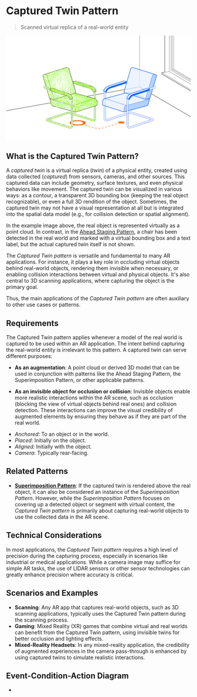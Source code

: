# Captured Twin Pattern
> Scanned virtual replica of a real-world entity

<img src="images/CapturedTwin.png">

## What is the Captured Twin Pattern?
 
A _captured twin_ is a virtual replica (_twin_) of a physical entity, created using data collected (_captured_) from sensors, cameras, and other sources. This captured data can include geometry, surface textures, and even physical behaviors like movement. The captured twin can be visualized in various ways: as a contour, a transparent 3D bounding box (keeping the real object recognizable), or even a full 3D rendition of the object. Sometimes, the captured twin may not have a visual representation at all but is integrated into the spatial data model (e.g., for collision detection or spatial alignment).

In the example image above, the real object is represented virtually as a point cloud. In contrast, in the [Ahead Staging Pattern](ahead-staging.md), a chair has been detected in the real world and marked with a virtual bounding box and a text label, but the actual captured twin itself is not shown.

The _Captured Twin pattern_ is versatile and fundamental to many AR applications. For instance, it plays a key role in occluding virtual objects behind real-world objects, rendering them invisible when necessary, or enabling collision interactions between virtual and physical objects. It's also central to 3D scanning applications, where capturing the object is the primary goal.

Thus, the main applications of the _Captured Twin pattern_ are often auxiliary to other use cases or patterns.

## Requirements
The Captured Twin pattern applies whenever a model of the real world is captured to be used within an AR application. The intent behind capturing the real-world entity is irrelevant to this pattern. A captured twin can serve different purposes:
- **As an augmentation**: A point cloud or derived 3D model that can be used in conjunction with patterns like the Ahead Staging Pattern, the Superimposition Pattern, or other applicable patterns.
* **As an invisible object for occlusion or collision**: Invisible objects enable more realistic interactions within the AR scene, such as occlusion (blocking the view of virtual objects behind real ones) and collision detection. These interactions can improve the visual credibility of augmented elements by ensuring they behave as if they are part of the real world.

- _Anchored_: To an object or in the world.
- _Placed_: Initially on the object.
- _Aligned_: Initially with the object.
- _Camera_: Typically rear-facing.

## Related Patterns
- [**Superimposition Pattern**](superimposition.md): If the captured twin is rendered above the real object, it can also be considered an instance of the _Superimposition Pattern_. However, while the _Superimposition Pattern_ focuses on covering up a detected object or segment with virtual content, the _Captured Twin pattern_ is primarily about capturing real-world objects to use the collected data in the AR scene.

## Technical Considerations

In most applications, the _Captured Twin pattern_ requires a high level of precision during the capturing process, especially in scenarios like industrial or medical applications. While a camera image may suffice for simple AR tasks, the use of LIDAR sensors or other sensor technologies can greatly enhance precision where accuracy is critical.

## Scenarios and Examples

- **Scanning**: Any AR app that captures real-world objects, such as 3D scanning applications, typically uses the Captured Twin pattern during the scanning process.
- **Gaming**: Mixed Reality (XR) games that combine virtual and real worlds can benefit from the Captured Twin pattern, using invisible twins for better occlusion and lighting effects.
- **Mixed-Reality Headsets**: In any mixed-reality application, the credibility of augmented experiences in the camera pass-through is enhanced by using captured twins to simulate realistic interactions.

## Event-Condition-Action Diagram

-
